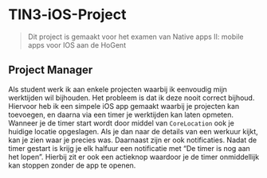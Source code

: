 # TIN3-iOS-Project
> Dit project is gemaakt voor het examen van Native apps II: mobile apps voor IOS aan de HoGent

## Project Manager

Als student werk ik aan enkele projecten waarbij ik eenvoudig mijn werktijden wil bijhouden. Het probleem is dat ik deze nooit correct bijhoud.
Hiervoor heb ik een simpele iOS app gemaakt waarbij je projecten kan toevoegen, en daarna via een timer je werktijden kan laten opmeten.
Wanneer je de timer start wordt door middel van `CoreLocation` ook je huidige locatie opgeslagen. Als je dan naar de details van een werkuur kijkt, kan je zien waar je precies was.
Daarnaast zijn er ook notificaties. Nadat de timer gestart is krijg je elk halfuur een notificatie met “De timer is nog aan het lopen”. Hierbij zit er ook een actieknop waardoor je de timer onmiddellijk kan stoppen zonder de app te openen.
